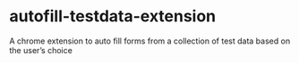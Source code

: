 # autofill-testdata-extension
A chrome extension to auto fill forms from a collection of test data based on the user’s choice
